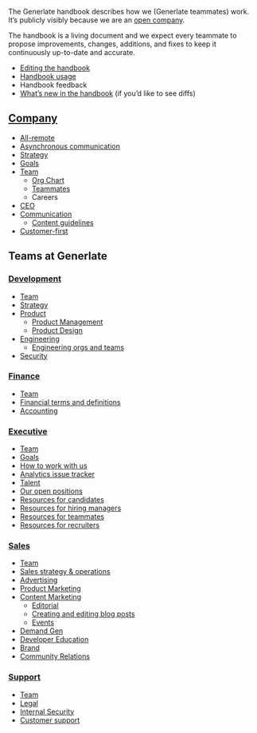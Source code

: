 The Generlate handbook describes how we (Generlate teammates) work. It’s publicly visibly because we are an [open company](company/index.md#open-company).

The handbook is a living document and we expect every teammate to propose improvements, changes, additions, and fixes to keep it continuously up-to-date and accurate.

-   [Editing the handbook](editing/index.md)
-   [Handbook usage](usage.md)
-   Handbook feedback <!-- check if this should have a link or what-->
-   [What’s new in the handbook](https://github.com/Generlate/generlate-handbook/issues) (if you’d like to see diffs)
    <!-- check this link works-->
    <!-- figure out what should go in project root and what goes in the company directory-->

## [Company](company/index.md)

<!-- make pages that should have subdirectories be a [name]/index.md directory and the others to be a [name].md. remove directories if not necessary-->

-   [All-remote](company/remote/index.md)
-   [Asynchronous communication](company/asynchronous-communication.md)
-   [Strategy](company/strategy/index.md)
-   [Goals](company/goals/index.md)
-   [Team](company/team/index.md)
    -   [Org Chart](Org_Chart.md)
    -   [Teammates](company/team/index.md) <!-- figure out why this links to the same place as "Team" and if I should change the link or delete this -->
    -   Careers <!-- link this to a job board. To start, this should be removed because I don't have a job to offer -->
-   [CEO](ceo/index.md)
-   [Communication](communication/index.md)
    -   [Content guidelines](communication/content_guidelines/index.md)
-   [Customer-first](company/customer-first.md)

## Teams at Generlate

### [Development](Development/index.md)

-   [Team](Development/index.md#Team) <!-- check on this link -->
-   [Strategy](Development/index.md#Strategy)
-   [Product](Development/index.md#Product)
    -   [Product Management](Development/index.md#Product_Management)
    -   [Product Design](Development/index.md#Product_Design)
-   [Engineering](Development/index.md#Engineering)
    -   [Engineering orgs and teams](Development/index.md#Engineering_orgs_and_teams)
-   [Security](Development/index.md#Security)

### [Finance](Finance/index.md)

-   [Team](Finance/index.md#Team) <!-- check on this link -->
-   [Financial terms and definitions](Finance/index.md#Financial_terms_and_definitions)
-   [Accounting](Finance/index.md#Accounting)

### [Executive](Executive/index.md)

-   [Team](Executive/index.md#Team)
-   [Goals](Executive/index.md#Goals)
-   [How to work with us](Executive/index.md#How_to_work_with_us)
-   [Analytics issue tracker](Executive/index.md#Analytics_issue_tracker)
-   [Talent](Executive/index.md#Talent)
-   [Our open positions](Executive/index.md#Our_open_positions)
-   [Resources for candidates](Executive/index.md#Resources_for_candidates)
-   [Resources for hiring managers](Executive/index.md#Resources_for_hiring_managers)
-   [Resources for teammates](Executive/index.md#Resources_for_teammates)
-   [Resources for recruiters](Executive/index.md#Resources_for_recruiters)

### [Sales](Sales/index.md)

-   [Team](Sales/index.md#Team)
-   [Sales strategy & operations](Sales/index.md#Sales_strategy_&_operations)
-   [Advertising](Sales/index.md#Advertising)
-   [Product Marketing](Sales/index.md#Product_Marketing)
-   [Content Marketing](Sales/index.md#Content_Marketing)
    -   [Editorial](Sales/index.md#Editorial)
    -   [Creating and editing blog posts](Sales/index.md#Creating_and_editing_blog_posts)
    -   [Events](Sales/index.md#Events)
-   [Demand Gen](Sales/index.md#Demand_Gen)
-   [Developer Education](Sales/index.md#Developer_Education)
-   [Brand](Sales/index.md#Brand)
-   [Community Relations](Sales/index.md#Community_Relations)

### [Support](Support/index.md)

-   [Team](Support/index.md#Team)
-   [Legal](Support/index.md#Legal)
-   [Internal Security](Support/index.md#Internal_Security)
-   [Customer support](Support/index.md#Customer_support)
    <!-- TODO: swap departments for generlate's departments -->
    <!-- TODO: add icons -->

<!-- TODO: after finishing this template version, download sourcegraph's latest handbook and see which improvements can be made to generlate-handbook -->
